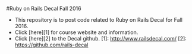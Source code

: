 #Ruby on Rails Decal Fall 2016
* This repository is to post code related to Ruby on Rails Decal for Fall 2016.  
* Click [here][1] for course website and information.
* Click [here][2] to the Decal github.
[1]: http://www.railsdecal.com/
[2]: https://github.com/rails-decal
